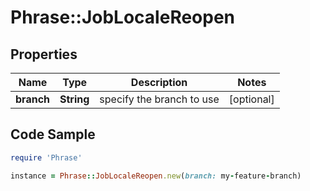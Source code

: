 # Phrase::JobLocaleReopen

## Properties

Name | Type | Description | Notes
------------ | ------------- | ------------- | -------------
**branch** | **String** | specify the branch to use | [optional] 

## Code Sample

```ruby
require 'Phrase'

instance = Phrase::JobLocaleReopen.new(branch: my-feature-branch)
```


